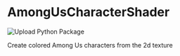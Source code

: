 # AmongUsCharacterShader 

![Upload Python Package](https://github.com/lyuwen/AmongUsCharacterShader/workflows/Upload%20Python%20Package/badge.svg)

Create colored Among Us characters from the 2d texture
